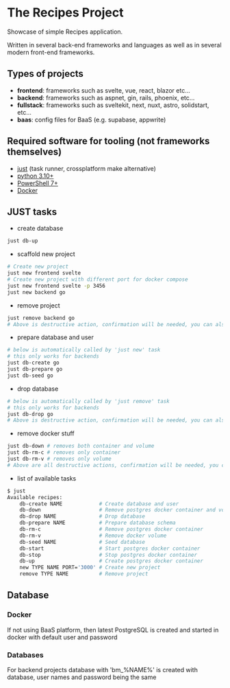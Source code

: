 # The Recipes Project

Showcase of simple Recipes application.

Written in several back-end frameworks and languages as well as in several modern front-end frameworks.

## Types of projects

- **frontend**: frameworks such as svelte, vue, react, blazor etc...
- **backend**: frameworks such as aspnet, gin, rails, phoenix, etc...
- **fullstack**: frameworks such as sveltekit, next, nuxt, astro, solidstart, etc...
- **baas**: config files for BaaS (e.g. supabase, appwrite)

## Required software for tooling (not frameworks themselves)

- [just](https://just.systems/) (task runner, crossplatform make alternative)
- [python 3.10+](https://www.python.org/)
- [PowerShell 7+](https://github.com/PowerShell/PowerShell)
- [Docker](https://www.docker.com/products/docker-desktop/)

## JUST tasks

- create database

```bash
just db-up
```

- scaffold new project

```bash
# Create new project
just new frontend svelte
# Create new project with different port for docker compose
just new frontend svelte -p 3456
just new backend go
```

- remove project

```bash
just remove backend go
# Above is destructive action, confirmation will be needed, you can also pass --yes after just command
```

- prepare database and user

```bash
# below is automatically called by 'just new' task
# this only works for backends
just db-create go
just db-prepare go
just db-seed go
```

- drop database

```bash
# below is automatically called by 'just remove' task
# this only works for backends
just db-drop go
# Above is destructive action, confirmation will be needed, you can also pass --yes after just command
```

- remove docker stuff

```bash
just db-down # removes both container and volume
just db-rm-c # removes only container
just db-rm-v # removes only volume
# Above are all destructive actions, confirmation will be needed, you can also pass --yes after just command
```

- list of available tasks

```bash
$ just
Available recipes:
    db-create NAME            # Create database and user
    db-down                   # Remove postgres docker container and volume
    db-drop NAME              # Drop database
    db-prepare NAME           # Prepare database schema
    db-rm-c                   # Remove postgres docker container
    db-rm-v                   # Remove docker volume
    db-seed NAME              # Seed database
    db-start                  # Start postgres docker container
    db-stop                   # Stop postgres docker container
    db-up                     # Create postgres docker container
    new TYPE NAME PORT='3000' # Create new project
    remove TYPE NAME          # Remove project
```

## Database

### Docker

If not using BaaS platform, then latest PostgreSQL is created and started in docker with default user and password

### Databases

For backend projects database with 'bm_%NAME%' is created with database, user names and password being the same
